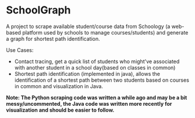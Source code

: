 # SchoolGraph

A project to scrape available student/course data from Schoology (a web-based platform used by schools to manage courses/students) and generate a graph for shortest path identification.

Use Cases:
- Contact tracing, get a quick list of students who might've associated with another student in a school day(based on classes in common)
- Shortest path identification (implemented in java), allows the identification of a shortest path between two students based on courses in common and visualization in Java.

**Note: The Python scraping code was written a while ago and may be a bit messy/uncommented, the Java code was written more recently for visualization and should be easier to follow.**
